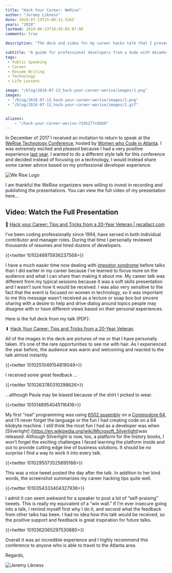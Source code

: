 ```yaml
---
title: "Hack Your Career: WeRise"
author: "Jeremy Likness"
date: 2018-07-13T15:00:12.526Z
years: "2018"
lastmod: 2019-06-13T10:45:03-07:00
comments: true

description: "The deck and video for my career hacks talk that I presented at the WeRise Women who Code conference in 2018."

subtitle: "A guide for professional developers from a dude with decades of experience getting paid for code."
tags:
 - Public Speaking 
 - Career 
 - Resume Writing 
 - Technology 
 - Life Lessons 

image: "/blog/2018-07-13_hack-your-career-werise/images/1.png" 
images:
 - "/blog/2018-07-13_hack-your-career-werise/images/1.png" 
 - "/blog/2018-07-13_hack-your-career-werise/images/2.gif" 


aliases:
    - "/hack-your-career-werise-7595277c6bb9"
---
```


In December of 2017 I received an invitation to return to speak at the [WeRise Technology Conference](https://werise.tech/), hosted by [Women who Code in Atlanta](https://www.womenwhocode.com/atl). I was extremely excited and pleased because I had a very positive experience <i class="fab fa-github"></i> [last year](https://github.com/JeremyLikness/docker-we-rise). I wanted to do a different style talk for this conference and decided instead of focusing on a technology, I would instead share some career advice based on my professional developer experience.

![We Rise Logo](/blog/2018-07-13_hack-your-career-werise/images/1.png)

I am thankful the WeRise organizers were willing to invest in recording and publishing the presentations. You can view the full video of my presentation here…

## Video: Watch the Full Presentation

👀 [Hack your Career: Tips and Tricks from a 20-Year Veteran | recallact.com](https://www.recallact.com/presentation/hack-your-career-tips-and-tricks-20-year-veteran)

I’ve been coding professionally since 1994, have served in both individual contributor and manager roles. During that time I personally reviewed thousands of resumes and hired dozens of developers.

{{<twitter 1010246975936237568>}}

I have a much easier time now dealing with [impostor syndrome](https://www.hanselman.com/blog/ImAPhonyAreYou.aspx) before talks than I did earlier in my career because I’ve learned to focus more on the audience and what I can share than making it about me. My career talk was different from my typical sessions because it was a soft skills presentation and I wasn’t sure how it would be received. I was also very sensitive to the fact that the event is focused on women in technology, so it was important to me this message wasn’t received as a lecture or soap box but sincere sharing with a desire to help and drive dialog around topics people may disagree with or have different views based on their personal experiences.

Here is the full deck from my talk (PDF):

⬇ [Hack Your Career: Tips and Tricks from a 20-Year Veteran](https://jlikme.blob.core.windows.net/presentations/HackYourCareer.pdf).

All of the images in the deck are pictures of me or that I have personally taken. It’s one of the rare opportunities to see me with hair. As I experienced the year before, the audience was warm and welcoming and reacted to the talk almost instantly.

{{<twitter 1010251049154818049>}}

I received some great feedback …

{{<twitter 1010263780310298626>}}

…although Paula may be biased because of the shirt I picked to wear.

{{<twitter 1010148954045116416>}}

My first “real” programming was using [6502 assembly](https://en.wikibooks.org/wiki/6502_Assembly) on a [Commodore 64](https://en.wikipedia.org/wiki/Commodore_64), and I’ll never forget the language or the fun I had creating code on a 64 kilobyte machine. I still think the most fun I had as a developer was when [Silverlight] (https://en.wikipedia.org/wiki/Microsoft_Silverlight)was released. Although Silverlight is now, too, a platform for the history books, I won’t forget the exciting challenges I faced learning the platform inside and out to provide cutting edge line of business solutions. It should be no surprise I find a way to work it into every talk.

{{<twitter 1010295073525895168>}}

This was a nice tweet posted the day after the talk. In addition to her kind words, the screenshot summarizes my career hacking tips quite well.

{{<twitter 1010354333404327936>}}

I admit it can seem awkward for a speaker to post a lot of “self-praising” tweets. This is really my equivalent of a “win wall.” If I’m ever insecure going into a talk, I remind myself first why I do it, and second what the feedback from other talks has been. I had no idea how this talk would be received, so the positive support and feedback is great inspiration for future talks.

{{<twitter 1010362065297530880>}}

Overall it was an incredible experience and I highly recommend this conference to anyone who is able to travel to the Atlanta area.

Regards,

![Jeremy Likness](/blog/2018-07-13_hack-your-career-werise/images/2.gif)
